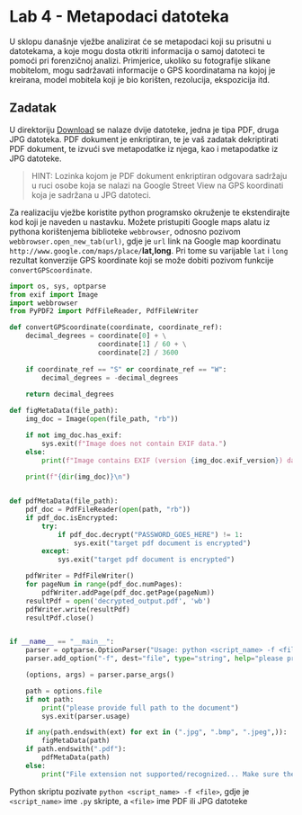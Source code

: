 # Lab 4 - Metapodaci datoteka

U sklopu današnje vježbe analizirat će se metapodaci koji su prisutni u datotekama, a koje mogu dosta otkriti informacija o samoj datoteci te pomoći pri forenzičnoj analizi. Primjerice, ukoliko su fotografije slikane mobitelom, mogu sadržavati informacije o GPS koordinatama na kojoj je kreirana, model mobitela koji je bio korišten, rezolucija, ekspozicija itd.

## Zadatak

U direktoriju [Download](Download) se nalaze dvije datoteke, jedna je tipa PDF, druga JPG datoteka. PDF dokument je enkriptiran, te je vaš zadatak dekriptirati PDF dokument, te izvući sve metapodatke iz njega, kao i metapodatke iz JPG datoteke.

> HINT: Lozinka kojom je PDF dokument enkriptiran odgovara sadržaju u ruci osobe koja se nalazi na Google Street View na GPS koordinati koja je sadržana u JPG datoteci.

Za realizaciju vježbe koristite python programsko okruženje te ekstendirajte kod koji je naveden u nastavku. Možete pristupiti Google maps alatu iz pythona korištenjema biblioteke `webbrowser`, odnosno pozivom `webbrowser.open_new_tab(url)`, gdje je `url` link na Google map koordinatu `http://www.google.com/maps/place/`**lat,long**. Pri tome su varijable `lat` i `long` rezultat konverzije GPS koordinate koji se može dobiti pozivom funkcije `convertGPScoordinate`.

```python
import os, sys, optparse
from exif import Image
import webbrowser
from PyPDF2 import PdfFileReader, PdfFileWriter

def convertGPScoordinate(coordinate, coordinate_ref):
    decimal_degrees = coordinate[0] + \
                      coordinate[1] / 60 + \
                      coordinate[2] / 3600
    
    if coordinate_ref == "S" or coordinate_ref == "W":
        decimal_degrees = -decimal_degrees
    
    return decimal_degrees

def figMetaData(file_path):
    img_doc = Image(open(file_path, "rb"))

    if not img_doc.has_exif:
        sys.exit(f"Image does not contain EXIF data.")
    else:
        print(f"Image contains EXIF (version {img_doc.exif_version}) data.")
        
    print(f"{dir(img_doc)}\n")


def pdfMetaData(file_path):
    pdf_doc = PdfFileReader(open(path, "rb"))
    if pdf_doc.isEncrypted:
        try:
            if pdf_doc.decrypt("PASSWORD_GOES_HERE") != 1:
                sys.exit("target pdf document is encrypted")
        except:
            sys.exit("target pdf document is encrypted")

    pdfWriter = PdfFileWriter()
    for pageNum in range(pdf_doc.numPages):
        pdfWriter.addPage(pdf_doc.getPage(pageNum))
    resultPdf = open('decrypted_output.pdf', 'wb')
    pdfWriter.write(resultPdf)
    resultPdf.close()


if __name__ == "__main__":
    parser = optparse.OptionParser("Usage: python <script_name> -f <file>")
    parser.add_option("-f", dest="file", type="string", help="please provide full path to the document")

    (options, args) = parser.parse_args()

    path = options.file
    if not path:
        print("please provide full path to the document")
        sys.exit(parser.usage)

    if any(path.endswith(ext) for ext in (".jpg", ".bmp", ".jpeg",)):
        figMetaData(path)
    if path.endswith(".pdf"):
        pdfMetaData(path)
    else:
        print("File extension not supported/recognized... Make sure the file has the correct extension...")
```

Python skriptu pozivate `python <script_name> -f <file>`, gdje je `<script_name>` ime `.py` skripte, a `<file>` ime PDF ili JPG datoteke
